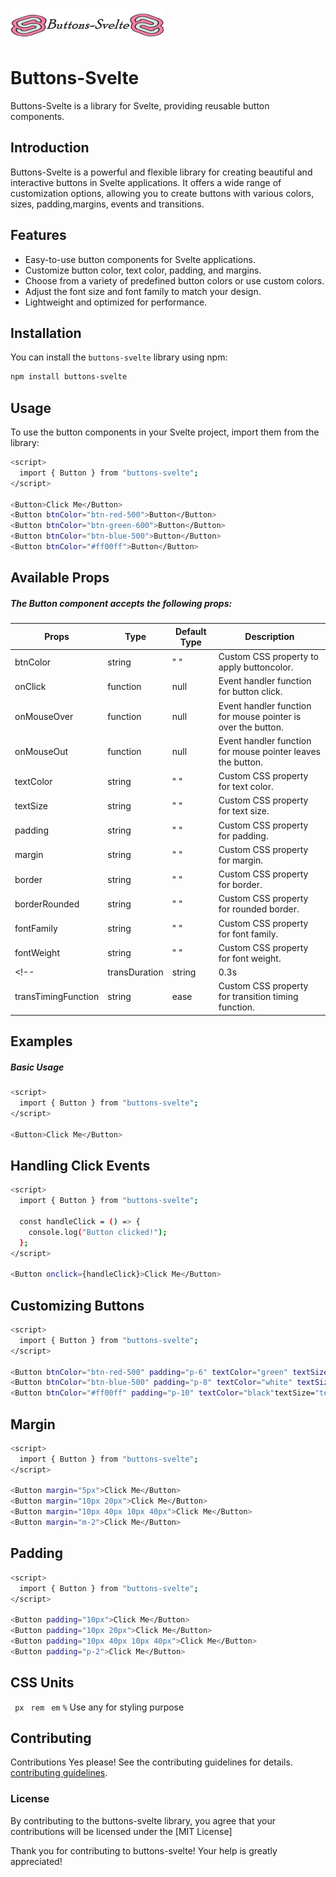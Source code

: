 ![Buttons-Svelte](/static/buttons-svelte-logo.png)

# Buttons-Svelte

Buttons-Svelte is a library for Svelte, providing reusable button components.

## Introduction

Buttons-Svelte is a powerful and flexible library for creating beautiful and interactive buttons in Svelte applications. It offers a wide range of customization options, allowing you to create buttons with various colors, sizes, padding,margins, events and transitions.

## Features

- Easy-to-use button components for Svelte applications.
- Customize button color, text color, padding, and margins.
- Choose from a variety of predefined button colors or use custom colors.
- Adjust the font size and font family to match your design.
- Lightweight and optimized for performance.

## Installation

You can install the `buttons-svelte` library using npm:

```bash
npm install buttons-svelte
```


## Usage
To use the button components in your Svelte project, import them from the library:


```bash
<script>
  import { Button } from "buttons-svelte";
</script>

<Button>Click Me</Button>
<Button btnColor="btn-red-500">Button</Button>
<Button btnColor="btn-green-600">Button</Button>
<Button btnColor="btn-blue-500">Button</Button>
<Button btnColor="#ff00ff">Button</Button>
```

## Available Props
##### The Button component accepts the following props:


| Props    | Type       |  Default Type | Description                                |
| -------- | -------    | ------------- | --------------|
| btnColor |  string    |       " "     | Custom CSS property to apply buttoncolor. |
| onClick  | function   |      null     | Event handler function for button click. |
| onMouseOver| function |    null       | Event handler function for mouse pointer is over the button. |
| onMouseOut| function  |     null      | Event handler function for mouse pointer leaves the button. |
| textColor| string     |      " "      | Custom CSS property for text color. |
| textSize | string     |       " "     | Custom CSS property for text size. |
| padding   | string    |      " "      | Custom CSS property for padding. |         
| margin   |  string    |      " "      | Custom CSS property for margin. |
| border   |  string    |   " "         | Custom CSS property for border. |
| borderRounded| string |   " "         | Custom CSS property for rounded border.|
| fontFamily |  string  |    " "        | Custom CSS property for font family.|
| fontWeight |  string  |    " "        | Custom CSS property for font weight.|
<!-- | transDuration |  string  |    0.3s    | Custom CSS property for transition duration.|
| transTimingFunction |  string  |  ease| Custom CSS property for transition timing function.| -->

## Examples
##### Basic Usage 
  
```bash
<script>
  import { Button } from "buttons-svelte";
</script>

<Button>Click Me</Button>
```	

## Handling Click Events
```bash
<script>
  import { Button } from "buttons-svelte";

  const handleClick = () => {
    console.log("Button clicked!");
  };
</script>

<Button onclick={handleClick}>Click Me</Button>
```

## Customizing Buttons
```bash
<script>
  import { Button } from "buttons-svelte";
</script>

<Button btnColor="btn-red-500" padding="p-6" textColor="green" textSize="text-2">Click Me</Button>
<Button btnColor="btn-blue-500" padding="p-8" textColor="white" textSize="text-4">Submit</Button>
<Button btnColor="#ff00ff" padding="p-10" textColor="black"textSize="text-6">Cancel</Button>

```

## Margin
```bash
<script>
  import { Button } from "buttons-svelte";
</script>

<Button margin="5px">Click Me</Button>
<Button margin="10px 20px">Click Me</Button>
<Button margin="10px 40px 10px 40px">Click Me</Button>
<Button margin="m-2">Click Me</Button>
```

## Padding

```bash
<script>
  import { Button } from "buttons-svelte";
</script>

<Button padding="10px">Click Me</Button>
<Button padding="10px 20px">Click Me</Button>
<Button padding="10px 40px 10px 40px">Click Me</Button>
<Button padding="p-2">Click Me</Button>
```


## CSS Units
`  px ` `  rem ` `  em ` ` % ` 
Use any for styling purpose



## Contributing

Contributions
Yes please! See the contributing guidelines for details.
[contributing guidelines](https://github.com/shivamnewase/Buttons-Svelte).



### License

By contributing to the buttons-svelte library, you agree that your contributions will be licensed under the [MIT License]

Thank you for contributing to buttons-svelte! Your help is greatly appreciated!

